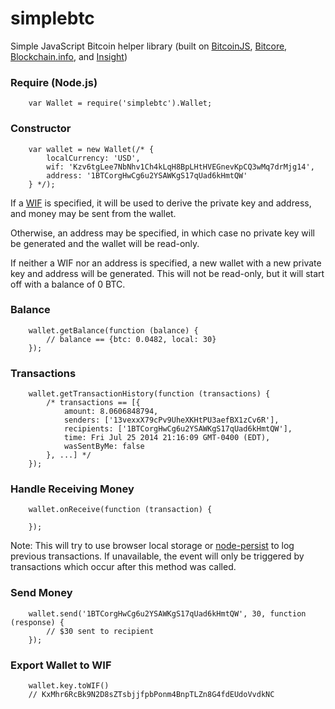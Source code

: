 simplebtc
==============

Simple JavaScript Bitcoin helper library (built on [BitcoinJS](http://bitcoinjs.org/), [Bitcore](http://bitcore.io/), [Blockchain.info](http://blockchain.info/), and [Insight](http://insight.bitpay.com/))


### Require (Node.js)

```
	var Wallet = require('simplebtc').Wallet;
```

### Constructor

```
	var wallet = new Wallet(/* {
		localCurrency: 'USD',
		wif: 'Kzv6tgLee7NbNhv1Ch4kLqH8BpLHtHVEGnevKpCQ3wMq7drMjg14',
		address: '1BTCorgHwCg6u2YSAWKgS17qUad6kHmtQW'
	} */);
```

If a [WIF](https://en.bitcoin.it/wiki/Wallet_import_format) is specified, it will be used to derive the private key and address, and money may be sent from the wallet.

Otherwise, an address may be specified, in which case no private key will be generated and the wallet will be read-only.

If neither a WIF nor an address is specified, a new wallet with a new private key and address will be generated. This will not be read-only, but it will start off with a balance of 0 BTC.

### Balance

```
	wallet.getBalance(function (balance) {
		// balance == {btc: 0.0482, local: 30}
	});
```

### Transactions

```
	wallet.getTransactionHistory(function (transactions) {
		/* transactions == [{
			amount: 8.0606848794,
			senders: ['13vexxX79cPv9UheXKHtPU3aefBX1zCv6R'],
			recipients: ['1BTCorgHwCg6u2YSAWKgS17qUad6kHmtQW'],
			time: Fri Jul 25 2014 21:16:09 GMT-0400 (EDT),
			wasSentByMe: false
		}, ...] */
	});
```

### Handle Receiving Money

```
	wallet.onReceive(function (transaction) {

	});
```

Note: This will try to use browser local storage or [node-persist](https://github.com/simonlast/node-persist) to log previous transactions. If unavailable, the event will only be triggered by transactions which occur after this method was called.

### Send Money

```
	wallet.send('1BTCorgHwCg6u2YSAWKgS17qUad6kHmtQW', 30, function (response) {
		// $30 sent to recipient
	});
```

### Export Wallet to WIF

```
	wallet.key.toWIF()
	// KxMhr6RcBk9N2D8sZTsbjjfpbPonm4BnpTLZn8G4fdEUdoVvdkNC
```

